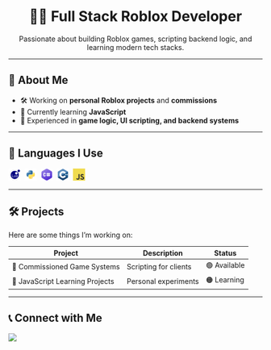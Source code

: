 <!-- Profile Header -->
<h1 align="center">👨‍💻 Full Stack Roblox Developer</h1>
<p align="center">
  Passionate about building Roblox games, scripting backend logic, and learning modern tech stacks.
</p>

---

## 🚀 About Me

- 🛠 Working on **personal Roblox projects** and **commissions**
- 🧠 Currently learning **JavaScript**
- 🧩 Experienced in **game logic, UI scripting, and backend systems**

---

## 🧠 Languages I Use

<p align="left">
  <img style="height:24px;" src="https://raw.githubusercontent.com/github/explore/main/topics/lua/lua.png">&nbsp;
  <img style="height:24px;" src="https://raw.githubusercontent.com/github/explore/main/topics/python/python.png">&nbsp;
  <img style="height:24px;" src="https://raw.githubusercontent.com/github/explore/main/topics/csharp/csharp.png">&nbsp;
  <img style="height:24px;" src="https://raw.githubusercontent.com/github/explore/main/topics/cpp/cpp.png">&nbsp;
  <img style="height:24px;" src="https://raw.githubusercontent.com/github/explore/main/topics/javascript/javascript.png">
</p>

---

## 🛠 Projects

Here are some things I’m working on:

| Project | Description | Status |
|--------|-------------|--------|
| 🧩 Commissioned Game Systems | Scripting for clients | 🟢 Available |
| 🌱 JavaScript Learning Projects | Personal experiments | 🟠 Learning |

---

## 📞 Connect with Me

<p align="left">
  <a href="https://discord.com/users/1066514347574186034">
    <img src="https://lanyard.cnrad.dev/api/1066514347574186034?hideTimestamp=true&hideSpotify=true&hideActivity=true&hideTag=true" />
  </a>
</p>
